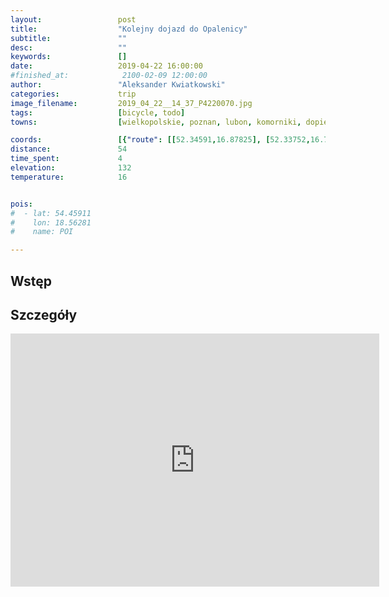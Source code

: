 ```yaml
---
layout:                 post
title:                  "Kolejny dojazd do Opalenicy"
subtitle:               ""
desc:                   ""
keywords:               []
date:                   2019-04-22 16:00:00
#finished_at:            2100-02-09 12:00:00
author:                 "Aleksander Kwiatkowski"
categories:             trip
image_filename:         2019_04_22__14_37_P4220070.jpg
tags:                   [bicycle, todo]
towns:                  [wielkopolskie, poznan, lubon, komorniki, dopiewo, steszew, buk, opalenica]

coords:                 [{"route": [[52.34591,16.87825], [52.33752,16.79825], [52.32514,16.78143], [52.33490,16.71689], [52.31927,16.67620], [52.32189,16.63466], [52.33112,16.62899], [52.31203,16.59003], [52.28673,16.55467], [52.29019,16.48531], [52.27034,16.48480], [52.29082,16.40171], [52.31003,16.40377]], "type": "bicycle"}]
distance:               54
time_spent:             4
elevation:              132
temperature:            16


pois:
#  - lat: 54.45911
#    lon: 18.56281
#    name: POI

---
```



## Wstęp

## Szczegóły

<iframe height='405' width='590' frameborder='0' allowtransparency='true' scrolling='no' src='https://www.strava.com/activities/2310846086/embed/f268d4cfb8a0b68c4f9fef97467f41ab2749c812'></iframe>

